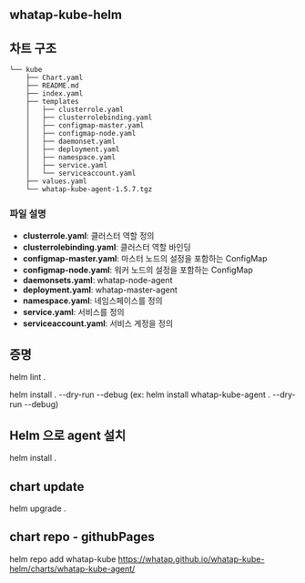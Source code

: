 ## whatap-kube-helm

## 차트 구조
```
└── kube
    ├── Chart.yaml
    ├── README.md
    ├── index.yaml
    ├── templates
    │   ├── clusterrole.yaml
    │   ├── clusterrolebinding.yaml
    │   ├── configmap-master.yaml
    │   ├── configmap-node.yaml
    │   ├── daemonset.yaml
    │   ├── deployment.yaml
    │   ├── namespace.yaml
    │   ├── service.yaml
    │   └── serviceaccount.yaml
    ├── values.yaml
    └── whatap-kube-agent-1.5.7.tgz
```


### 파일 설명

- **clusterrole.yaml**: 클러스터 역할 정의
- **clusterrolebinding.yaml**: 클러스터 역할 바인딩
- **configmap-master.yaml**: 마스터 노드의 설정을 포함하는 ConfigMap
- **configmap-node.yaml**: 워커 노드의 설정을 포함하는 ConfigMap
- **daemonsets.yaml**: whatap-node-agent
- **deployment.yaml**: whatap-master-agent 
- **namespace.yaml**: 네임스페이스를 정의
- **service.yaml**: 서비스를 정의
- **serviceaccount.yaml**: 서비스 계정을 정의

## 증명
helm lint .

helm install <release-name> . --dry-run --debug
(ex: helm install whatap-kube-agent . --dry-run --debug)

## Helm 으로 agent 설치 
helm install <release-name> .

## chart update
helm upgrade <release-name> .

## chart repo - githubPages
helm repo add whatap-kube https://whatap.github.io/whatap-kube-helm/charts/whatap-kube-agent/


